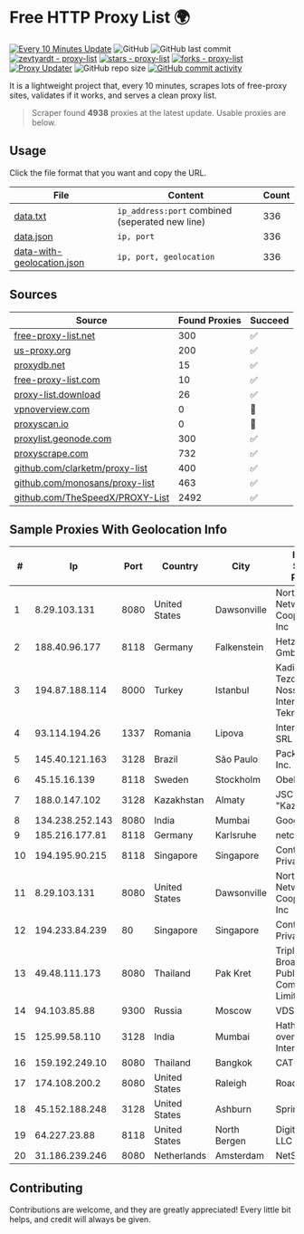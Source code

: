 
# Free HTTP Proxy List 🌍

[![Every 10 Minutes Update](https://github.com/mertguvencli/http-proxy-list/actions/workflows/main.yml/badge.svg?branch=main)](https://github.com/mertguvencli/http-proxy-list/actions/workflows/main.yml)
![GitHub](https://img.shields.io/github/license/mertguvencli/http-proxy-list)
![GitHub last commit](https://img.shields.io/github/last-commit/mertguvencli/http-proxy-list)
[![zevtyardt - proxy-list](https://img.shields.io/static/v1?label=zevtyardt&message=proxy-list&color=blue&logo=github)](https://github.com/zevtyardt/proxy-list "Go to GitHub repo")
[![stars - proxy-list](https://img.shields.io/github/stars/zevtyardt/proxy-list?style=social)](https://github.com/zevtyardt/proxy-list)
[![forks - proxy-list](https://img.shields.io/github/forks/zevtyardt/proxy-list?style=social)](https://github.com/zevtyardt/proxy-list)
[![Proxy Updater](https://github.com/zevtyardt/proxy-list/workflows/Proxy%20Updater/badge.svg)](https://github.com/zevtyardt/proxy-list/actions?query=workflow:"Proxy+Updater")
![GitHub repo size](https://img.shields.io/github/repo-size/zevtyardt/proxy-list)
[![GitHub commit activity](https://img.shields.io/github/commit-activity/m/zevtyardt/proxy-list?logo=commits)](https://github.com/zevtyardt/proxy-list/commits/main)

It is a lightweight project that, every 10 minutes, scrapes lots of free-proxy sites, validates if it works, and serves a clean proxy list.

> Scraper found **4938** proxies at the latest update. Usable proxies are below.

## Usage

Click the file format that you want and copy the URL.

|File|Content|Count|
|----|-------|-----|
|[data.txt](https://raw.githubusercontent.com/mertguvencli/http-proxy-list/main/proxy-list/data.txt)|`ip_address:port` combined (seperated new line)|336|
|[data.json](https://raw.githubusercontent.com/mertguvencli/http-proxy-list/main/proxy-list/data.json)|`ip, port`|336|
|[data-with-geolocation.json](https://raw.githubusercontent.com/mertguvencli/http-proxy-list/main/proxy-list/data-with-geolocation.json)|`ip, port, geolocation`|336|

## Sources

|Source|Found Proxies|Succeed|
|------|-------------|-------|
|[free-proxy-list.net](https://free-proxy-list.net)|300|✅|
|[us-proxy.org](https://www.us-proxy.org)|200|✅|
|[proxydb.net](http://proxydb.net)|15|✅|
|[free-proxy-list.com](https://free-proxy-list.com/?page=&port=&type%5B%5D=http&type%5B%5D=https&up_time=0&search=Search)|10|✅|
|[proxy-list.download](https://www.proxy-list.download/HTTP)|26|✅|
|[vpnoverview.com](https://vpnoverview.com/privacy/anonymous-browsing/free-proxy-servers)|0|🚫|
|[proxyscan.io](https://www.proxyscan.io)|0|🚫|
|[proxylist.geonode.com](https://proxylist.geonode.com/api/proxy-list?limit=300&page=1&sort_by=lastChecked&sort_type=desc&protocols=http,https)|300|✅|
|[proxyscrape.com](https://api.proxyscrape.com/v2/?request=displayproxies&protocol=http&timeout=10000&country=all&ssl=all&anonymity=all)|732|✅|
|[github.com/clarketm/proxy-list](https://raw.githubusercontent.com/clarketm/proxy-list/master/proxy-list-raw.txt)|400|✅|
|[github.com/monosans/proxy-list](https://raw.githubusercontent.com/monosans/proxy-list/main/proxies/http.txt)|463|✅|
|[github.com/TheSpeedX/PROXY-List](https://raw.githubusercontent.com/TheSpeedX/PROXY-List/master/http.txt)|2492|✅|


## Sample Proxies With Geolocation Info

|#|Ip|Port|Country|City|Internet Service Provider|
|-|--|----|-------|----|-------------------------|
|1|8.29.103.131|8080|United States|Dawsonville|North Georgia Network Cooperative, Inc|
|2|188.40.96.177|8118|Germany|Falkenstein|Hetzner Online GmbH|
|3|194.87.188.114|8000|Turkey|Istanbul|Kadir Huseyin Tezcan Nosspeed Internet Teknolojileri|
|4|93.114.194.26|1337|Romania|Lipova|Interkvm Host SRL|
|5|145.40.121.163|3128|Brazil|São Paulo|Packet Host, Inc.|
|6|45.15.16.139|8118|Sweden|Stockholm|Obehosting AB|
|7|188.0.147.102|3128|Kazakhstan|Almaty|JSC "KazTransCom"|
|8|134.238.252.143|8080|India|Mumbai|Google LLC|
|9|185.216.177.81|8118|Germany|Karlsruhe|netcup GmbH|
|10|194.195.90.215|8118|Singapore|Singapore|Contabo Asia Private Limited|
|11|8.29.103.131|8080|United States|Dawsonville|North Georgia Network Cooperative, Inc|
|12|194.233.84.239|80|Singapore|Singapore|Contabo Asia Private Limited|
|13|49.48.111.173|8080|Thailand|Pak Kret|Triple T Broadband Public Company Limited|
|14|94.103.85.88|9300|Russia|Moscow|VDSINA|
|15|125.99.58.110|3128|India|Mumbai|Hathway IP over Cable Internet Access|
|16|159.192.249.10|8080|Thailand|Bangkok|CAT-BB|
|17|174.108.200.2|8080|United States|Raleigh|Road Runner|
|18|45.152.188.248|3128|United States|Ashburn|Sprint|
|19|64.227.23.88|8118|United States|North Bergen|DigitalOcean, LLC|
|20|31.186.239.246|8080|Netherlands|Amsterdam|NetSkope Inc|



## Contributing

Contributions are welcome, and they are greatly appreciated! Every
little bit helps, and credit will always be given.


